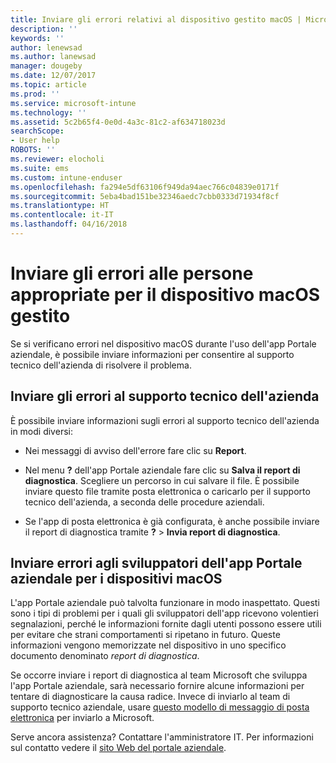 ```yaml
---
title: Inviare gli errori relativi al dispositivo gestito macOS | Microsoft Docs
description: ''
keywords: ''
author: lenewsad
ms.author: lanewsad
manager: dougeby
ms.date: 12/07/2017
ms.topic: article
ms.prod: ''
ms.service: microsoft-intune
ms.technology: ''
ms.assetid: 5c2b65f4-0e0d-4a3c-81c2-af634718023d
searchScope:
- User help
ROBOTS: ''
ms.reviewer: elocholi
ms.suite: ems
ms.custom: intune-enduser
ms.openlocfilehash: fa294e5df63106f949da94aec766c04839e0171f
ms.sourcegitcommit: 5eba4bad151be32346aedc7cbb0333d71934f8cf
ms.translationtype: HT
ms.contentlocale: it-IT
ms.lasthandoff: 04/16/2018
---
```

# <a name="submit-errors-to-the-right-people-for-your-managed-macos-device"></a>Inviare gli errori alle persone appropriate per il dispositivo macOS gestito

Se si verificano errori nel dispositivo macOS durante l'uso dell'app Portale aziendale, è possibile inviare informazioni per consentire al supporto tecnico dell'azienda di risolvere il problema.

## <a name="send-errors-to-your-company-support"></a>Inviare gli errori al supporto tecnico dell'azienda

 È possibile inviare informazioni sugli errori al supporto tecnico dell'azienda in modi diversi:

-   Nei messaggi di avviso dell'errore fare clic su **Report**.

-   Nel menu **?** dell'app Portale aziendale fare clic su **Salva il report di diagnostica**. Scegliere un percorso in cui salvare il file. È possibile inviare questo file tramite posta elettronica o caricarlo per il supporto tecnico dell'azienda, a seconda delle procedure aziendali.

- Se l'app di posta elettronica è già configurata, è anche possibile inviare il report di diagnostica tramite **?** > **Invia report di diagnostica**.

## <a name="send-errors-to-the-company-portal-developers-for-macos-devices"></a>Inviare errori agli sviluppatori dell'app Portale aziendale per i dispositivi macOS

L'app Portale aziendale può talvolta funzionare in modo inaspettato. Questi sono i tipi di problemi per i quali gli sviluppatori dell'app ricevono volentieri segnalazioni, perché le informazioni fornite dagli utenti possono essere utili per evitare che strani comportamenti si ripetano in futuro. Queste informazioni vengono memorizzate nel dispositivo in uno specifico documento denominato _report di diagnostica_.

Se occorre inviare i report di diagnostica al team Microsoft che sviluppa l'app Portale aziendale, sarà necessario fornire alcune informazioni per tentare di diagnosticare la causa radice. Invece di inviarlo al team di supporto tecnico aziendale, usare <a href="mailto:IntuneCPiOSfeedback@microsoft.com?subject=My Company Portal App Closed Unexpectedly&body=Press and hold, then paste your copied Company Portal app logs here.">questo modello di messaggio di posta elettronica</a> per inviarlo a Microsoft.

Serve ancora assistenza? Contattare l'amministratore IT. Per informazioni sul contatto vedere il [sito Web del portale aziendale](https://portal.manage.microsoft.com#HelpDeskDialog).
